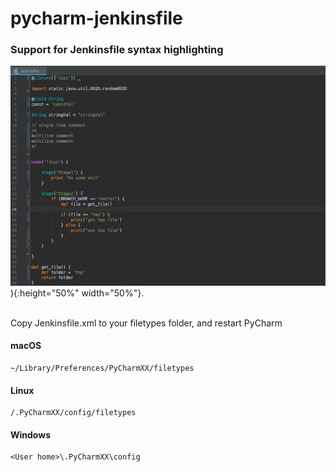 # pycharm-jenkinsfile

### Support for Jenkinsfile syntax highlighting

![Alt text](sc.png)){:height="50%" width="50%"}.

<br />
Copy Jenkinsfile.xml to your filetypes folder, and restart PyCharm


<br />

#### macOS
```
~/Library/Preferences/PyCharmXX/filetypes
```

#### Linux
```
/.PyCharmXX/config/filetypes
```

#### Windows
```
<User home>\.PyCharmXX\config
```